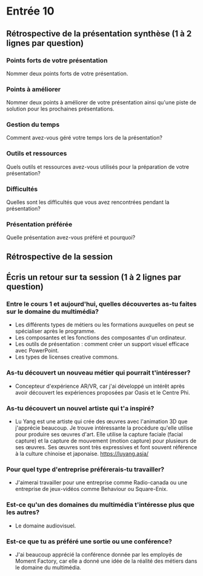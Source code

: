 # Entrée 10
## Rétrospective de la présentation synthèse (1 à 2 lignes par question)

### Points forts de votre présentation 
Nommer deux points forts de votre présentation.

### Points à améliorer
Nommer deux points à améliorer de votre présentation ainsi qu'une piste de solution pour les prochaines présentations. 

### Gestion du temps
Comment avez-vous géré votre temps lors de la présentation?

### Outils et ressources
Quels outils et ressources avez-vous utilisés pour la préparation de votre présentation?

### Difficultés
Quelles sont les difficultés que vous avez rencontrées pendant la présentation?

### Présentation préférée
Quelle présentation avez-vous préféré et pourquoi?

## Rétrospective de la session
## Écris un retour sur ta session (1 à 2 lignes par question)
### Entre le cours 1 et aujourd'hui, quelles découvertes as-tu faites sur le domaine du multimédia? 
* Les différents types de métiers ou les formations auxquelles on peut se spécialiser après le programme.
* Les composantes et les fonctions des composantes d'un ordinateur.
* Les outils de présentation : comment créer un support visuel efficace avec PowerPoint.
* Les types de licenses creative commons.

### As-tu découvert un nouveau métier qui pourrait t'intéresser? 
* Concepteur d'expérience AR/VR, car j'ai développé un intérêt après avoir découvert les expériences proposées par Oasis et le Centre Phi.
### As-tu découvert un nouvel artiste qui t'a inspiré? 
* Lu Yang est une artiste qui crée des œuvres avec l'animation 3D que j'apprécie beaucoup. Je trouve intéressante la procédure qu'elle utilise pour produire ses œuvres d'art. Elle utilise la capture faciale (facial capture) et la capture de mouvement (motion capture) pour plusieurs de ses œuvres. Ses œuvres sont très expressives et font souvent référence à la culture chinoise et japonaise. https://luyang.asia/
### Pour quel type d'entreprise préférerais-tu travailler? 
* J'aimerai travailler pour une entreprise comme Radio-canada ou une entreprise de jeux-vidéos comme Behaviour ou Square-Enix.
### Est-ce qu'un des domaines du multimédia t'intéresse plus que les autres? 
* Le domaine audiovisuel.
### Est-ce que tu as préféré une sortie ou une conférence?
* J'ai beaucoup apprécié la conférence donnée par les employés de Moment Factory, car elle a donné une idée de la réalité des métiers dans le domaine du multimédia.
